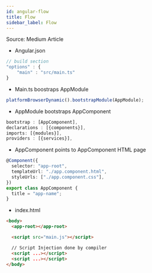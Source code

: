 ```yaml
---
id: angular-flow
title: Flow
sidebar_label: Flow
---
```


Source: Medium Article

- Angular.json

```ts filename="angular.json"
// build section
"options" : {
    "main" : "src/main.ts"
}
```

- Main.ts boostraps AppModule

```ts filename="main.ts"
platformBrowserDynamic().bootstrapModule(AppModule);
```

- AppModule bootstraps AppComponent

```ts filename="app.module.ts"
bootstrap : [AppComponent],
declarations : [{components}],
imports: [{modules}],
providers : [{services}],
```

- AppComponent points to AppComponent HTML page

```ts filename="app.component.ts"
@Component({
  selector: "app-root",
  templateUrl: "./app.component.html",
  styleUrls: ["./app.component.css"],
})
export class AppComponent {
  title = "app-name";
}
```

- index.html

```html filename="index.html"
<body>
  <app-root></app-root>

  <script src="main.js"></script>

  // Script Injection done by compiler
  <script ...></script>
  <script ...></script>
</body>
```
